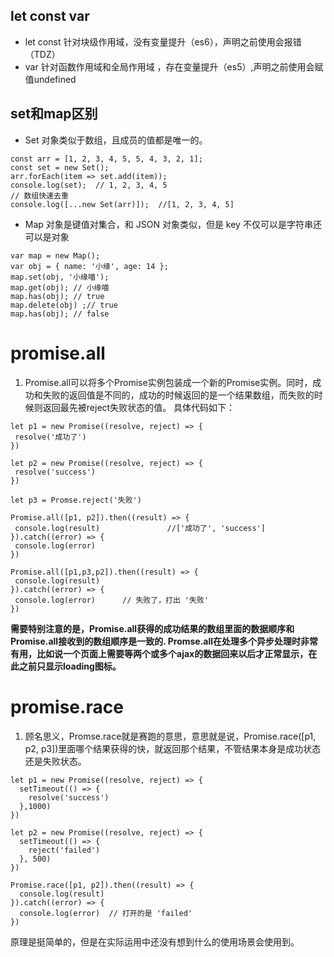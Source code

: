 ## let const var
 - let const 针对块级作用域，没有变量提升（es6），声明之前使用会报错（TDZ）
 - var 针对函数作用域和全局作用域 ，存在变量提升（es5）,声明之前使用会赋值undefined 

## set和map区别
 - Set 对象类似于数组，且成员的值都是唯一的。
 
```
const arr = [1, 2, 3, 4, 5, 5, 4, 3, 2, 1];
const set = new Set();
arr.forEach(item => set.add(item));
console.log(set);  // 1, 2, 3, 4, 5
// 数组快速去重
console.log([...new Set(arr)]);  //[1, 2, 3, 4, 5]
```
 - Map 对象是键值对集合，和 JSON 对象类似，但是 key 不仅可以是字符串还可以是对象
```
var map = new Map();
var obj = { name: '小缘', age: 14 };
map.set(obj, '小缘喵');
map.get(obj); // 小缘喵
map.has(obj); // true
map.delete(obj) ;// true
map.has(obj); // false

```
# promise.all
 1. Promise.all可以将多个Promise实例包装成一个新的Promise实例。同时，成功和失败的返回值是不同的，成功的时候返回的是一个结果数组，而失败的时候则返回最先被reject失败状态的值。
 具体代码如下：
 ```
let p1 = new Promise((resolve, reject) => {
  resolve('成功了')
})

let p2 = new Promise((resolve, reject) => {
  resolve('success')
})

let p3 = Promse.reject('失败')

Promise.all([p1, p2]).then((result) => {
  console.log(result)               //['成功了', 'success']
}).catch((error) => {
  console.log(error)
})

Promise.all([p1,p3,p2]).then((result) => {
  console.log(result)
}).catch((error) => {
  console.log(error)      // 失败了，打出 '失败'
})
```
**需要特别注意的是，Promise.all获得的成功结果的数组里面的数据顺序和Promise.all接收到的数组顺序是一致的.
Promse.all在处理多个异步处理时非常有用，比如说一个页面上需要等两个或多个ajax的数据回来以后才正常显示，在此之前只显示loading图标。**
# promise.race
1. 顾名思义，Promse.race就是赛跑的意思，意思就是说，Promise.race([p1, p2, p3])里面哪个结果获得的快，就返回那个结果，不管结果本身是成功状态还是失败状态。
```
let p1 = new Promise((resolve, reject) => {
  setTimeout(() => {
    resolve('success')
  },1000)
})

let p2 = new Promise((resolve, reject) => {
  setTimeout(() => {
    reject('failed')
  }, 500)
})

Promise.race([p1, p2]).then((result) => {
  console.log(result)
}).catch((error) => {
  console.log(error)  // 打开的是 'failed'
})
```
原理是挺简单的，但是在实际运用中还没有想到什么的使用场景会使用到。